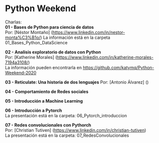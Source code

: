 # Python Weekend

Charlas:  
**01 - Bases de Python para ciencia de datos**  
Por: [Néstor Montaño] (https://www.linkedin.com/in/nestor-monta%C3%B1o/)
La información está en la carpeta 01_Bases_Python_DataScience 
  
  
**02 - Analisis exploratorio de datos con Python**  
Por: [Katherine Morales] (https://www.linkedin.com/in/katherine-morales-7194a3108/)  
La información pueden encontrarla en https://github.com/katymq/Python-Weekend-2020

  
**03 - Reticulate: Una historia de dos lenguajes**
Por: [Antonio Álvarez] ()  
   
**04 - Comportamiento de Redes sociales**
  
   
**05 - Introducción a Machine Learning**
  
   
**06 - Introducción a Pytorch**  
La presentación está en la carpeta: 06_Pytorch_introduccion
   
**07 - Redes convolucionales con Pythorch**  
Por: [Christian Tutiven] (https://www.linkedin.com/in/christian-tutiven)  
La presentación está en la carpeta: 07_RedesConvolucionales
  
